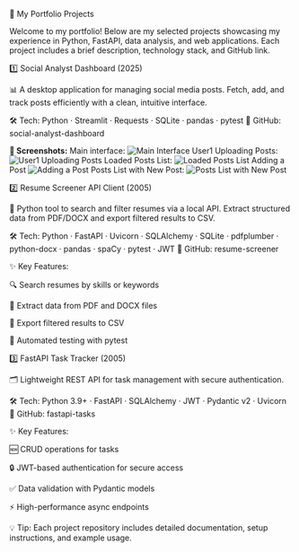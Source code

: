 🚀 My Portfolio Projects

Welcome to my portfolio! Below are my selected projects showcasing my experience in Python, FastAPI, data analysis, and web applications. Each project includes a brief description, technology stack, and GitHub link.

1️⃣ Social Analyst Dashboard (2025)

📊 A desktop application for managing social media posts.
Fetch, add, and track posts efficiently with a clean, intuitive interface.

🛠 Tech: Python · Streamlit · Requests · SQLite · pandas · pytest
🔗 GitHub: social-analyst-dashboard

**📸 Screenshots:**
Main interface:
![Main Interface](https://raw.githubusercontent.com/NikoVlasov/social-analyst-dashboard/main/assets/screenshot1.png)
User1 Uploading Posts:
![User1 Uploading Posts](https://raw.githubusercontent.com/NikoVlasov/social-analyst-dashboard/main/assets/screenshot2.png)
Loaded Posts List:
![Loaded Posts List](https://raw.githubusercontent.com/NikoVlasov/social-analyst-dashboard/main/assets/screenshot3.png)
Adding a Post
![Adding a Post](https://raw.githubusercontent.com/NikoVlasov/social-analyst-dashboard/main/assets/screenshot4.png)
Posts List with New Post:
![Posts List with New Post](https://raw.githubusercontent.com/NikoVlasov/social-analyst-dashboard/main/assets/screenshot5.png)



2️⃣ Resume Screener API Client (2005)

📝 Python tool to search and filter resumes via a local API.
Extract structured data from PDF/DOCX and export filtered results to CSV.

🛠 Tech: Python · FastAPI · Uvicorn · SQLAlchemy · SQLite · pdfplumber · python-docx · pandas · spaCy · pytest · JWT
🔗 GitHub: resume-screener

✨ Key Features:

🔍 Search resumes by skills or keywords

📄 Extract data from PDF and DOCX files

💾 Export filtered results to CSV

🧪 Automated testing with pytest

3️⃣ FastAPI Task Tracker (2005)

🗂 Lightweight REST API for task management with secure authentication.

🛠 Tech: Python 3.9+ · FastAPI · SQLAlchemy · JWT · Pydantic v2 · Uvicorn
🔗 GitHub: fastapi-tasks

✨ Key Features:

🆕 CRUD operations for tasks

🔒 JWT-based authentication for secure access

✅ Data validation with Pydantic models

⚡ High-performance async endpoints

💡 Tip: Each project repository includes detailed documentation, setup instructions, and example usage.
